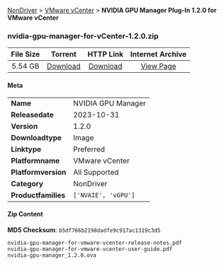 
[NonDriver](/README.md)  >  [VMware vCenter](/index/NonDriver/VMware_vCenter.md)  >  **NVIDIA GPU Manager Plug-In 1.2.0 for VMware vCenter**


### nvidia-gpu-manager-for-vCenter-1.2.0.zip

| **File Size** | **Torrent**  | **HTTP Link** | **Internet Archive** |
|:-------------:|:------------:|:-------------:|:--------------------:|
| 5.54 GB |  [Download](https://archive.org/download/nvgpu_nvidia-gpu-manager-for-vCenter-1.2.0.zip/nvgpu_nvidia-gpu-manager-for-vCenter-1.2.0.zip_archive.torrent)       | [Download](https://archive.org/compress/nvgpu_nvidia-gpu-manager-for-vCenter-1.2.0.zip) | [View Page](https://archive.org/details/nvgpu_nvidia-gpu-manager-for-vCenter-1.2.0.zip)       |

#### Meta

<table>
<tr><td><strong>Name</strong></td><td>NVIDIA GPU Manager</td></tr>
<tr><td><strong>Releasedate</strong></td><td>2023-10-31</td></tr>
<tr><td><strong>Version</strong></td><td>1.2.0</td></tr>
<tr><td><strong>Downloadtype</strong></td><td>Image</td></tr>
<tr><td><strong>Linktype</strong></td><td>Preferred</td></tr>
<tr><td><strong>Platformname</strong></td><td>VMware vCenter</td></tr>
<tr><td><strong>Platformversion</strong></td><td>All Supported</td></tr>
<tr><td><strong>Category</strong></td><td>NonDriver</td></tr>
<tr><td><strong>Productfamilies</strong></td><td><code>['NVAIE', 'vGPU']</code></td></tr>
</table>

#### Zip Content

**MD5 Checksum**: `b5df766b2198dadfe9c917ac1319c3d5`

```text
nvidia-gpu-manager-for-vmware-vcenter-release-notes.pdf
nvidia-gpu-manager-for-vmware-vcenter-user-guide.pdf
nvidia-gpu-manager_1.2.0.ova
```